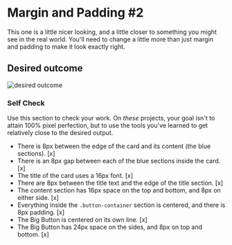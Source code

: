 # Margin and Padding #2

This one is a little nicer looking, and a little closer to something you might see in the real world. You'll need to change a little more than just margin and padding to make it look exactly right.

## Desired outcome
![desired outcome](./desired-outcome.png)

### Self Check
Use this section to check your work. On _these_ projects, your goal isn't to attain 100% pixel perfection, but to use the tools you've learned to get relatively close to the desired output.

- There is 8px between the edge of the card and its content (the blue sections). [x]
- There is an 8px gap between each of the blue sections inside the card. [x]
- The title of the card uses a 16px font. [x]
- There are 8px between the title text and the edge of the title section. [x]
- The content section has 16px space on the top and bottom, and 8px on either side. [x]
- Everything inside the `.button-container` section is centered, and there is 8px padding. [x]
- The Big Button is centered on its own line. [x]
- The Big Button has 24px space on the sides, and 8px on top and bottom. [x]
